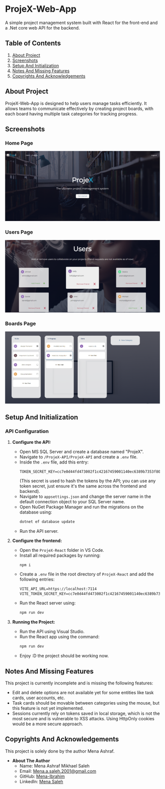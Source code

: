 # ProjeX-Web-App

A simple project management system built with React for the front-end and a .Net core web API for the backend.

## Table of Contents

1. [About Project](#about-project)
2. [Screenshots](#screenshots)
3. [Setup And Initialization](#setup-and-initialization)
4. [Notes And Missing Features](#notes-and-missing-features)
5. [Copyrights And Acknowledgements](#copyrights-and-acknowledgements)

## About Project

ProjeX-Web-App is designed to help users manage tasks efficiently. It allows teams to communicate effectively by creating project boards, with each board having multiple task categories for tracking progress.

## Screenshots

### Home Page

![Home Page](Screenshots/0.png)

### Users Page

![Users Page](Screenshots/2.png)

### Boards Page

![Boards Page](Screenshots/1.png)

## Setup And Initialization

### API Configuration

1. **Configure the API:**

   - Open MS SQL Server and create a database named "ProjeX".
   - Navigate to `/ProjeX-API/ProjeX-API` and create a `.env` file.
   - Inside the `.env` file, add this entry:
     ```plaintext
     TOKEN_SECRET_KEY=cc7e0d44fd473002f1c42167459001140ec6389b7353f8088f4d9a95f2f596f2
     ```
     (This secret is used to hash the tokens by the API; you can use any token secret, just ensure it's the same across the frontend and backend).
   - Navigate to `appsettings.json` and change the server name in the default connection object to your SQL Server name.
   - Open NuGet Package Manager and run the migrations on the database using:
     ```bash
     dotnet ef database update
     ```
   - Run the API server.

2. **Configure the frontend:**

   - Open the `ProjeX-React` folder in VS Code.
   - Install all required packages by running:
     ```bash
     npm i
     ```
   - Create a `.env` file in the root directory of `ProjeX-React` and add the following entries:
     ```plaintext
     VITE_API_URL=https://localhost:7114
     VITE_TOKEN_SECRET_KEY=cc7e0d44fd473002f1c42167459001140ec6389b7353f8088f4d9a95f2f596f2
     ```
   - Run the React server using:
     ```bash
     npm run dev
     ```

3. **Running the Project:**

   - Run the API using Visual Studio.
   - Run the React app using the command:
     ```bash
     npm run dev
     ```
   - Enjoy :D the project should be working now.

## Notes And Missing Features

This project is currently incomplete and is missing the following features:

- Edit and delete options are not available yet for some entities like task cards, user accounts, etc.
- Task cards should be movable between categories using the mouse, but this feature is not yet implemented.
- Sessions currently rely on tokens saved in local storage, which is not the most secure and is vulnerable to XSS attacks. Using HttpOnly cookies would be a more secure approach.

## Copyrights And Acknowledgements

This project is solely done by the author Mena Ashraf.

- **About The Author**
  - Name: Mena Ashraf Mikhael Saleh
  - Email: [Mena.a.saleh.2001@gmail.com](mailto:Mena.a.saleh.2001@gmail.com)
  - GitHub: [Mena-Ibrahim](https://github.com/Mena-Ibrahim)
  - LinkedIn: [Mena Saleh](https://www.linkedin.com/in/mena-saleh-23b947167/)

